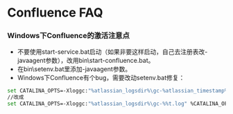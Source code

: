 # Confluence FAQ

### Windows下Confluence的激活注意点

* 不要使用start-service.bat启动（如果非要这样启动，自己去注册表改-javaagent参数），改用bin\start-confluence.bat。
* 在bin\setenv.bat里添加-javaagent参数。
* Windows下Confluence有个bug，需要改动setenv.bat修复：

 ```bash
set CATALINA_OPTS=-Xloggc:"%atlassian_logsdir%\gc-%atlassian_timestamp%.log" %CATALINA_OPTS%
//改成
set CATALINA_OPTS=-Xloggc:"%atlassian_logsdir%\gc-%%t.log" %CATALINA_OPTS%
```

